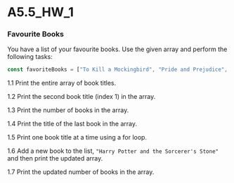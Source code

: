 # A5.5_HW_1

### **Favourite Books**

You have a list of your favourite books. Use the given array and perform the following tasks:

```jsx
const favoriteBooks = ["To Kill a Mockingbird", "Pride and Prejudice", "1984", "The Great Gatsby"];
```

1.1 Print the entire array of book titles.

1.2 Print the second book title (index 1) in the array.

1.3 Print the number of books in the array.

1.4 Print the title of the last book in the array.

1.5 Print one book title at a time using a for loop.

1.6 Add a new book to the list, `"Harry Potter and the Sorcerer's Stone"` and then print the updated array.

1.7 Print the updated number of books in the array.
